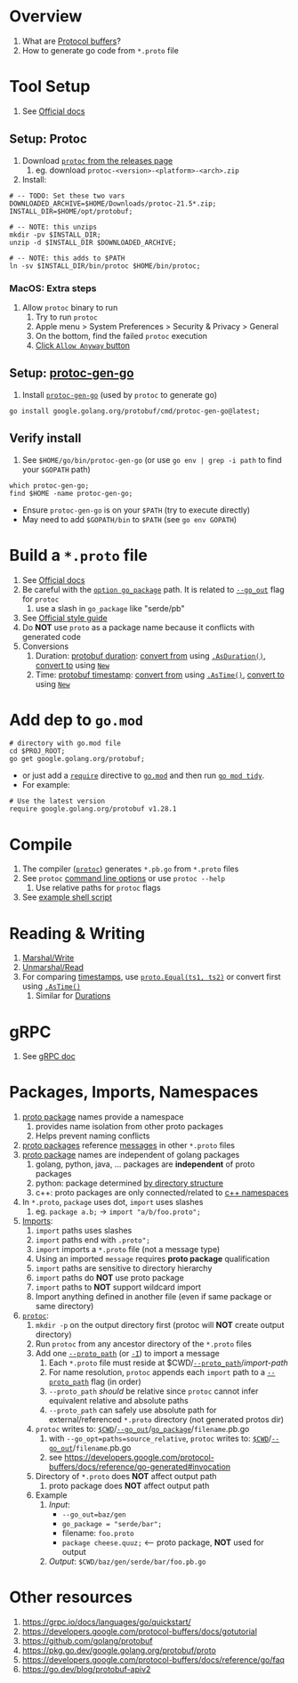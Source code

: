 # Overview
1. What are [Protocol buffers](https://developers.google.com/protocol-buffers/docs/gotutorial)?
1. How to generate go code from `*.proto` file


# Tool Setup
1. See [Official docs](https://developers.google.com/protocol-buffers/docs/gotutorial#compiling-your-protocol-buffers)

## Setup: Protoc
1. Download [`protoc` from the releases page](https://github.com/protocolbuffers/protobuf/releases)
    1. eg. download `protoc-<version>-<platform>-<arch>.zip`
1. Install:
```
# -- TODO: Set these two vars
DOWNLOADED_ARCHIVE=$HOME/Downloads/protoc-21.5*.zip;
INSTALL_DIR=$HOME/opt/protobuf;

# -- NOTE: this unzips
mkdir -pv $INSTALL_DIR;
unzip -d $INSTALL_DIR $DOWNLOADED_ARCHIVE;

# -- NOTE: this adds to $PATH
ln -sv $INSTALL_DIR/bin/protoc $HOME/bin/protoc;
```

### MacOS: Extra steps
1. Allow `protoc` binary to run
    1. Try to run `protoc`
    1. Apple menu > System Preferences > Security & Privacy > General
    1. On the bottom, find the failed `protoc` execution
    1. [Click `Allow Anyway` button](https://www.alphr.com/cannot-be-opened-because-the-developer-cannot-be-verified/)


## Setup: [protoc-gen-go](https://pkg.go.dev/google.golang.org/protobuf)
1. Install [`protoc-gen-go`](https://pkg.go.dev/google.golang.org/protobuf) (used by `protoc` to generate go)
```
go install google.golang.org/protobuf/cmd/protoc-gen-go@latest;
```

## Verify install
1. See `$HOME/go/bin/protoc-gen-go` (or use `go env | grep -i path` to find your `$GOPATH` path)
```
which protoc-gen-go;
find $HOME -name protoc-gen-go;
```
- Ensure `protoc-gen-go` is on your `$PATH` (try to execute directly)
- May need to add `$GOPATH/bin` to `$PATH` (see `go env GOPATH`)


# Build a `*.proto` file
1. See [Official docs](https://developers.google.com/protocol-buffers/docs/proto3)
1. Be careful with the [`option go_package`](https://developers.google.com/protocol-buffers/docs/reference/go-generated#package) path.  It is related to [`--go_out`](https://developers.google.com/protocol-buffers/docs/reference/go-generated#invocation) flag for `protoc`
    1. use a slash in `go_package` like "serde/pb"
1. See [Official style guide](https://developers.google.com/protocol-buffers/docs/style)
1. Do **NOT** use `proto` as a package name because it conflicts with generated code
1. Conversions
    1. Duration: [protobuf duration](https://pkg.go.dev/google.golang.org/protobuf/types/known/durationpb): [convert from](https://pkg.go.dev/google.golang.org/protobuf@v1.28.1/types/known/durationpb#hdr-Conversion_to_a_Go_Duration) using [`.AsDuration()`](https://pkg.go.dev/google.golang.org/protobuf/types/known/durationpb#Duration.AsDuration), [convert to](https://pkg.go.dev/google.golang.org/protobuf@v1.28.1/types/known/durationpb#hdr-Conversion_from_a_Go_Duration) using [`New`](https://pkg.go.dev/google.golang.org/protobuf@v1.28.1/types/known/durationpb#New)
    1. Time: [protobuf timestamp](https://pkg.go.dev/google.golang.org/protobuf@v1.28.1/types/known/timestamppb): [convert from](https://pkg.go.dev/google.golang.org/protobuf/types/known/timestamppb#hdr-Conversion_to_a_Go_Time) using [`.AsTime()`](https://pkg.go.dev/google.golang.org/protobuf/types/known/timestamppb#Timestamp.AsTime), [convert to](https://pkg.go.dev/google.golang.org/protobuf/types/known/timestamppb#hdr-Conversion_from_a_Go_Time) using [`New`](https://pkg.go.dev/google.golang.org/protobuf/types/known/timestamppb#New)


# Add dep to `go.mod`
```
# directory with go.mod file
cd $PROJ_ROOT;
go get google.golang.org/protobuf;
```
- or just add a [`require`](https://go.dev/ref/mod#go-mod-file-require) directive to [`go.mod`](https://go.dev/ref/mod#go-mod-file) and then run [`go mod tidy`](https://go.dev/ref/mod#go-mod-tidy).
- For example:
```
# Use the latest version
require google.golang.org/protobuf v1.28.1
```


# Compile
1. The compiler ([`protoc`](https://github.com/protocolbuffers/protobuf/releases)) generates `*.pb.go` from `*.proto` files
1. See `protoc` [command line options](https://manpages.ubuntu.com/manpages/trusty/man1/protoc.1.html) or use `protoc --help`
    1. Use relative paths for `protoc` flags
1. See [example shell script](../bash/examples/go/build.protobuf.sh)


# Reading & Writing
1. [Marshal/Write](https://developers.google.com/protocol-buffers/docs/gotutorial#writing_a_message)
1. [Unmarshal/Read](https://developers.google.com/protocol-buffers/docs/gotutorial#reading_a_message)
1. For comparing [timestamps](https://pkg.go.dev/google.golang.org/protobuf/types/known/timestamppb), use [`proto.Equal(ts1, ts2)`](https://pkg.go.dev/google.golang.org/protobuf/proto#Equal) or convert first using [`.AsTime()`](https://pkg.go.dev/google.golang.org/protobuf/types/known/timestamppb#Timestamp.AsTime)
    1. Similar for [Durations](https://pkg.go.dev/google.golang.org/protobuf/types/known/durationpb#pkg-overview)


# gRPC
1. See [gRPC doc](./grpc.md)


# Packages, Imports, Namespaces
1. [proto package](https://developers.google.com/protocol-buffers/docs/proto3#packages) names provide a namespace
    1. provides name isolation from other proto packages
    1. Helps prevent naming conflicts
1. [proto packages](https://developers.google.com/protocol-buffers/docs/proto3#packages) reference [messages](https://developers.google.com/protocol-buffers/docs/proto3#simple) in other `*.proto` files
1. [proto package](https://developers.google.com/protocol-buffers/docs/proto3#packages) names are independent of golang packages
    1. golang, python, java, ... packages are **independent** of proto packages
    1. python: package determined [by directory structure](https://developers.google.com/protocol-buffers/docs/pythontutorial#defining-your-protocol-format)
    1. c++: proto packages are only connected/related to [c++ namespaces](https://developers.google.com/protocol-buffers/docs/cpptutorial#defining-your-protocol-format)
1. In `*.proto`, `package` uses dot, `import` uses slashes
    1. eg. `package a.b;` -> `import "a/b/foo.proto";`
1. [Imports](https://developers.google.com/protocol-buffers/docs/proto3#importing_definitions):
    1. `import` paths uses slashes
    1. `import` paths end with `.proto";`
    1. `import` imports a `*.proto` file (not a message type)
    1. Using an imported `message` requires **proto package** qualification
    1. `import` paths are sensitive to directory hierarchy
    1. `import` paths do **NOT** use proto package
    1. `import` paths to **NOT** support wildcard import
    1. Import anything defined in another file (even if same package or same directory)
1. [`protoc`](https://github.com/protocolbuffers/protobuf/releases):
    1. `mkdir -p` on the output directory first (protoc will **NOT** create output directory)
    1. Run `protoc` from any ancestor directory of the `*.proto` files
    1. Add one [`--proto_path`](https://developers.google.com/protocol-buffers/docs/proto3#generating) (or [`-I`](https://developers.google.com/protocol-buffers/docs/proto3#generating)) to import a message
        1. Each `*.proto` file must reside at $CWD/[`--proto_path`](https://developers.google.com/protocol-buffers/docs/proto3#generating)/*import-path*
        1. For name resolution, `protoc` appends each `import` path to a [`--proto_path`](https://developers.google.com/protocol-buffers/docs/proto3#generating) flag (in order)
        1. `--proto_path` *should* be relative since `protoc` cannot infer equivalent relative and absolute paths
        1. `--proto_path` can safely use absolute path for external/referenced `*.proto` directory (not generated protos dir)
    1. `protoc` writes to: [`$CWD`](https://en.wikipedia.org/wiki/Working_directory)/[`--go_out`](https://developers.google.com/protocol-buffers/docs/reference/go-generated#invocation)/[`go_package`](https://developers.google.com/protocol-buffers/docs/reference/go-generated#package)/`filename`.pb.go
        1. with `--go_opt=paths=source_relative`, `protoc` writes to: [`$CWD`](https://en.wikipedia.org/wiki/Working_directory)/[`--go_out`](https://developers.google.com/protocol-buffers/docs/reference/go-generated#invocation)/`filename`.pb.go
        1. see https://developers.google.com/protocol-buffers/docs/reference/go-generated#invocation
    1. Directory of `*.proto` does **NOT** affect output path
        1. proto package does **NOT** affect output path
    1. Example
        1. *Input*:
            - `--go_out=baz/gen`
            - `go_package = "serde/bar";`
            - filename: `foo.proto`
            - `package cheese.quuz;`  <-- proto package, **NOT** used for output
        1. *Output*: `$CWD/baz/gen/serde/bar/foo.pb.go`


# Other resources
1. https://grpc.io/docs/languages/go/quickstart/
1. https://developers.google.com/protocol-buffers/docs/gotutorial
1. https://github.com/golang/protobuf
1. https://pkg.go.dev/google.golang.org/protobuf/proto
1. https://developers.google.com/protocol-buffers/docs/reference/go/faq
1. https://go.dev/blog/protobuf-apiv2